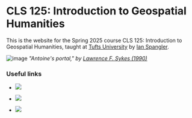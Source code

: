 <div class="fullwidth">

# CLS 125: Introduction to Geospatial Humanities

This is the website for the Spring 2025 course CLS 125: Introduction to Geospatial Humanities, taught at [Tufts University](https://tufts.edu) by [Ian Spangler](https://itspangler.com).

![image](https://iiif.digitalcommonwealth.org/iiif/2/commonwealth:bg25b502h/1101,1034,4797,3722/1200,/0/default.jpg)
*"Antoine's portal," by [Lawrence F. Sykes (1990)](https://www.digitalcommonwealth.org/search/commonwealth:sx61h935z)*

</div>

### Useful links

* <a href="https://canvas.tufts.edu/courses/63026" target="blank"><img src="https://img.shields.io/badge/canvas page for this course-e23e28"></a>

* <a href="https://sites.tufts.edu/datalab/services-support/student-lab-assistants/#LASchedule" target="blank"><img src="https://img.shields.io/badge/data%20lab%20schedule-4f91cd"></a>

* <a href="" target="blank"><img src="https://img.shields.io/badge/a third link-FFC0CB"></a>